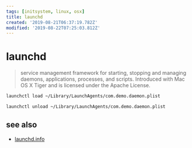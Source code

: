 ```yaml
---
tags: [initsystem, linux, osx]
title: launchd
created: '2019-08-21T06:37:19.782Z'
modified: '2019-08-22T07:25:03.812Z'
---
```


# launchd

> service management framework for starting, stopping and managing daemons, applications, processes, and scripts. Introduced with Mac OS X Tiger and is licensed under the Apache License.

```sh
launchctl load ~/Library/LaunchAgents/com.demo.daemon.plist

launchctl unload ~/Library/LaunchAgents/com.demo.daemon.plist
```

## see also
- [launchd.info](https://www.launchd.info/)
